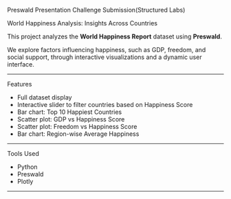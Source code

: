 Preswald Presentation Challenge Submission(Structured Labs)

World Happiness Analysis: Insights Across Countries

This project analyzes the **World Happiness Report** dataset using **Preswald**.

We explore factors influencing happiness, such as GDP, freedom, and social support, through interactive visualizations and a dynamic user interface.

---

Features

- Full dataset display
- Interactive slider to filter countries based on Happiness Score
- Bar chart: Top 10 Happiest Countries
- Scatter plot: GDP vs Happiness Score
- Scatter plot: Freedom vs Happiness Score
- Bar chart: Region-wise Average Happiness

---

Tools Used
- Python
- Preswald
- Plotly

---

